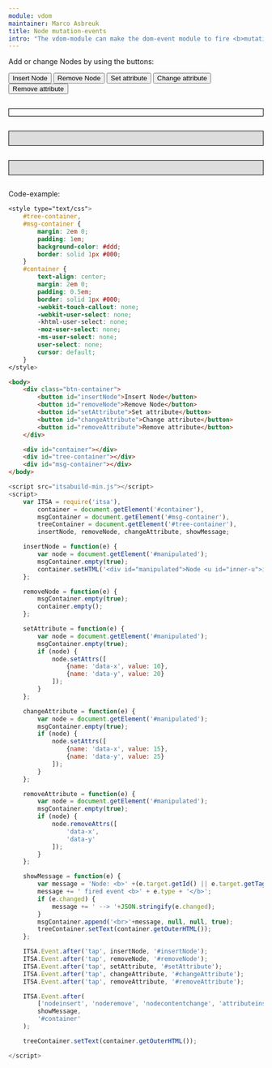 ```yaml
---
module: vdom
maintainer: Marco Asbreuk
title: Node mutation-events
intro: "The vdom-module can make the dom-event module to fire <b>mutation-events</b>. These events get fired when both the vdom and dom-event module are loaded and there is a subscriber to one of the mutation-events."
---
```


<style type="text/css">
    #tree-container,
    #msg-container {
        margin: 2em 0;
        padding: 1em;
        background-color: #ddd;
        border: solid 1px #000;
    }
    #container {
        text-align: center;
        margin: 2em 0;
        padding: 0.5em;
        border: solid 1px #000;
        -webkit-touch-callout: none;
        -webkit-user-select: none;
        -khtml-user-select: none;
        -moz-user-select: none;
        -ms-user-select: none;
        user-select: none;
        cursor: default;
    }
</style>

Add or change Nodes by using the buttons:

<div class="btn-container">
    <button id="insertNode" class="pure-button pure-button-bordered">Insert Node</button>
    <button id="removeNode" class="pure-button pure-button-bordered">Remove Node</button>
    <button id="setAttribute" class="pure-button pure-button-bordered">Set attribute</button>
    <button id="changeAttribute" class="pure-button pure-button-bordered">Change attribute</button>
    <button id="removeAttribute" class="pure-button pure-button-bordered">Remove attribute</button>
</div>

<div id="container"></div>

<div id="tree-container"></div>

<div id="msg-container"></div>

<p class="spaced">Code-example:</p>

```css
<style type="text/css">
    #tree-container,
    #msg-container {
        margin: 2em 0;
        padding: 1em;
        background-color: #ddd;
        border: solid 1px #000;
    }
    #container {
        text-align: center;
        margin: 2em 0;
        padding: 0.5em;
        border: solid 1px #000;
        -webkit-touch-callout: none;
        -webkit-user-select: none;
        -khtml-user-select: none;
        -moz-user-select: none;
        -ms-user-select: none;
        user-select: none;
        cursor: default;
    }
</style>
```

```html
<body>
    <div class="btn-container">
        <button id="insertNode">Insert Node</button>
        <button id="removeNode">Remove Node</button>
        <button id="setAttribute">Set attribute</button>
        <button id="changeAttribute">Change attribute</button>
        <button id="removeAttribute">Remove attribute</button>
    </div>

    <div id="container"></div>
    <div id="tree-container"></div>
    <div id="msg-container"></div>
</body>
```

```js
<script src="itsabuild-min.js"></script>
<script>
    var ITSA = require('itsa'),
        container = document.getElement('#container'),
        msgContainer = document.getElement('#msg-container'),
        treeContainer = document.getElement('#tree-container'),
        insertNode, removeNode, changeAttribute, showMessage;

    insertNode = function(e) {
        var node = document.getElement('#manipulated');
        msgContainer.empty(true);
        container.setHTML('<div id="manipulated">Node <u id="inner-u">is inserted</u></div>');
    };

    removeNode = function(e) {
        msgContainer.empty(true);
        container.empty();
    };

    setAttribute = function(e) {
        var node = document.getElement('#manipulated');
        msgContainer.empty(true);
        if (node) {
            node.setAttrs([
                {name: 'data-x', value: 10},
                {name: 'data-y', value: 20}
            ]);
        }
    };

    changeAttribute = function(e) {
        var node = document.getElement('#manipulated');
        msgContainer.empty(true);
        if (node) {
            node.setAttrs([
                {name: 'data-x', value: 15},
                {name: 'data-y', value: 25}
            ]);
        }
    };

    removeAttribute = function(e) {
        var node = document.getElement('#manipulated');
        msgContainer.empty(true);
        if (node) {
            node.removeAttrs([
                'data-x',
                'data-y'
            ]);
        }
    };

    showMessage = function(e) {
        var message = 'Node: <b>' +(e.target.getId() || e.target.getTagName()) + '</b>';
        message += ' fired event <b>' + e.type + '</b>';
        if (e.changed) {
            message += ' --> '+JSON.stringify(e.changed);
        }
        msgContainer.append('<br>'+message, null, null, true);
        treeContainer.setText(container.getOuterHTML());
    };

    ITSA.Event.after('tap', insertNode, '#insertNode');
    ITSA.Event.after('tap', removeNode, '#removeNode');
    ITSA.Event.after('tap', setAttribute, '#setAttribute');
    ITSA.Event.after('tap', changeAttribute, '#changeAttribute');
    ITSA.Event.after('tap', removeAttribute, '#removeAttribute');

    ITSA.Event.after(
        ['nodeinsert', 'noderemove', 'nodecontentchange', 'attributeinsert', 'attributeremove', 'attributechange'],
        showMessage,
        '#container'
    );

    treeContainer.setText(container.getOuterHTML());

</script>
```

<script src="../../dist/itsabuild-min.js"></script>
<script>
    var ITSA = require('itsa'),
        container = document.getElement('#container'),
        msgContainer = document.getElement('#msg-container'),
        treeContainer = document.getElement('#tree-container'),
        insertNode, removeNode, changeAttribute, showMessage;

    insertNode = function(e) {
        var node = document.getElement('#manipulated');
        msgContainer.empty(true);
        container.setHTML('<div id="manipulated">Node <u id="inner-u">is inserted</u></div>');
    };

    removeNode = function(e) {
        msgContainer.empty(true);
        container.empty();
    };

    setAttribute = function(e) {
        var node = document.getElement('#manipulated');
        msgContainer.empty(true);
        if (node) {
            node.setAttrs([
                {name: 'data-x', value: 10},
                {name: 'data-y', value: 20}
            ]);
        }
    };

    changeAttribute = function(e) {
        var node = document.getElement('#manipulated');
        msgContainer.empty(true);
        if (node) {
            node.setAttrs([
                {name: 'data-x', value: 15},
                {name: 'data-y', value: 25}
            ]);
        }
    };

    removeAttribute = function(e) {
        var node = document.getElement('#manipulated');
        msgContainer.empty(true);
        if (node) {
            node.removeAttrs([
                'data-x',
                'data-y'
            ]);
        }
    };

    showMessage = function(e) {
        var message = 'Node: <b>' +(e.target.getId() || e.target.getTagName()) + '</b>';
        message += ' fired event <b>' + e.type + '</b>';
        if (e.changed) {
            message += ' --> '+JSON.stringify(e.changed);
        }
        msgContainer.append('<br>'+message, null, null, true);
        treeContainer.setText(container.getOuterHTML());
    };

    ITSA.Event.after('tap', insertNode, '#insertNode');
    ITSA.Event.after('tap', removeNode, '#removeNode');
    ITSA.Event.after('tap', setAttribute, '#setAttribute');
    ITSA.Event.after('tap', changeAttribute, '#changeAttribute');
    ITSA.Event.after('tap', removeAttribute, '#removeAttribute');

    ITSA.Event.after(
        ['nodeinsert', 'noderemove', 'nodecontentchange', 'attributeinsert', 'attributeremove', 'attributechange'],
        showMessage,
        '#container'
    );

    treeContainer.setText(container.getOuterHTML());

</script>

